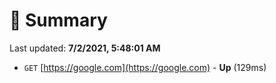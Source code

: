 # 📖 Summary
Last updated: **7/2/2021, 5:48:01 AM**

- `GET` [https://google.com](https://google.com) - **Up** (129ms)
